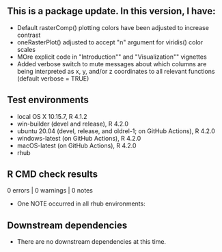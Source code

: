 ## This is a package update. In this version, I have:

* Default rasterComp() plotting colors have been adjusted to increase contrast
* oneRasterPlot() adjusted to accept "n" argument for viridis() color scales
* MOre explicit code in "Introduction"" and "Visualization"" vignettes 
* Added verbose switch to mute messages about which columns are being interpreted as x, y, and/or z
coordinates to all relevant functions (default verbose = TRUE)

## Test environments
* local OS X 10.15.7, R 4.1.2
* win-builder (devel and release), R 4.2.0
* ubuntu 20.04 (devel, release, and oldrel-1; on GitHub Actions), R 4.2.0
* windows-latest (on GitHub Actions), R 4.2.0
* macOS-latest (on GitHub Actions), R 4.2.0
* rhub

## R CMD check results

0 errors | 0 warnings | 0 notes

* One NOTE occurred in all rhub environments:
    
## Downstream dependencies
* There are no downstream dependencies at this time.
